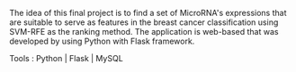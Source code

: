 The idea of this final project is to find a set of MicroRNA's expressions that are suitable to serve as features in the breast cancer classification using SVM-RFE as the ranking method. The application is web-based that was developed by using Python with Flask framework.

Tools : Python | Flask | MySQL
